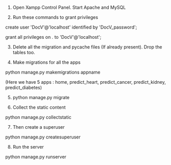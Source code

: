 1. Open Xampp Control Panel. Start Apache and MySQL

2. Run these commands to grant privileges

create user 'DocV'@'localhost' identified by 'DocV_password';

grant all privileges on *.* to 'DocV'@'localhost';

3. Delete all the migration and pycache files (If already present). Drop the tables too.

4. Make migrations for all the apps

python manage.py makemigrations appname

(Here we have 5 apps : home, predict_heart, predict_cancer, predict_kidney, predict_diabetes)

5. python manage.py migrate 

6. Collect the static content

python manage.py collectstatic

7. Then create a superuser

python manage.py createsuperuser

8. Run the server

python manage.py runserver
